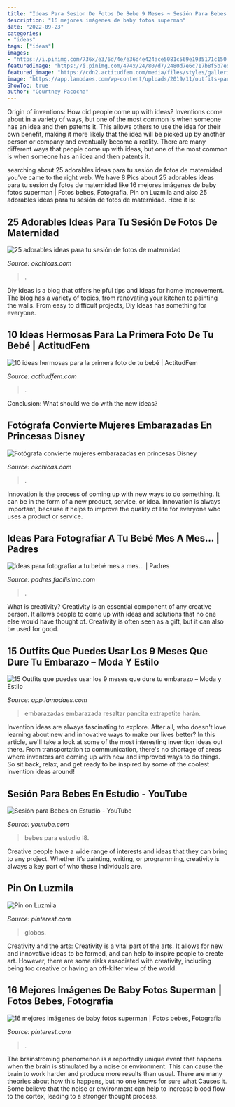 ```yaml
---
title: "Ideas Para Sesion De Fotos De Bebe 9 Meses ~ Sesión Para Bebes En Estudio"
description: "16 mejores imágenes de baby fotos superman"
date: "2022-09-23"
categories:
- "ideas"
tags: ["ideas"]
images:
- "https://i.pinimg.com/736x/e3/6d/4e/e36d4e424ace5081c569e1935171c150.jpg"
featuredImage: "https://i.pinimg.com/474x/24/80/d7/2480d7e6c717b8f5b7edb3b4ed4ecd28.jpg"
featured_image: "https://cdn2.actitudfem.com/media/files/styles/gallerie_carousel/public/images/2016/08/bebe003.jpg"
image: "https://app.lamodaes.com/wp-content/uploads/2019/11/outfits-para-embarazadas-5-485x700.jpg"
ShowToc: true
author: "Courtney Pacocha"
---
```



Origin of inventions: How did people come up with ideas?
Inventions come about in a variety of ways, but one of the most common is when someone has an idea and then patents it. This allows others to use the idea for their own benefit, making it more likely that the idea will be picked up by another person or company and eventually become a reality. There are many different ways that people come up with ideas, but one of the most common is when someone has an idea and then patents it.

	

		
searching about 25 adorables ideas para tu sesión de fotos de maternidad you've came to the right web. We have 8 Pics about 25 adorables ideas para tu sesión de fotos de maternidad like 16 mejores imágenes de baby fotos superman | Fotos bebes, Fotografia, Pin on Luzmila and also 25 adorables ideas para tu sesión de fotos de maternidad. Here it is:
		
    
## 25 Adorables Ideas Para Tu Sesión De Fotos De Maternidad

<img loading=lazy src="http://www.okchicas.com/wp-content/uploads/2015/11/fotografías-de-embarazadas-6.jpg" onerror="this.onerror=null;this.src='https://tse1.mm.bing.net/th?id=OIP.TzDqLng6ZiCUCQW4OFxnpwHaLF&amp;pid=15.1';" alt="25 adorables ideas para tu sesión de fotos de maternidad">

_Source: okchicas.com_

>. 

	

Diy Ideas is a blog that offers helpful tips and ideas for home improvement. The blog has a variety of topics, from renovating your kitchen to painting the walls. From easy to difficult projects, Diy Ideas has something for everyone.

    
## 10 Ideas Hermosas Para La Primera Foto De Tu Bebé | ActitudFem

<img loading=lazy src="https://cdn2.actitudfem.com/media/files/styles/gallerie_carousel/public/images/2016/08/bebe003.jpg" onerror="this.onerror=null;this.src='https://tse2.mm.bing.net/th?id=OIP.zNucUIgcMXN28SEMsd8x_QAAAA&amp;pid=15.1';" alt="10 ideas hermosas para la primera foto de tu bebé | ActitudFem">

_Source: actitudfem.com_

>. 

	

Conclusion: What should we do with the new ideas?
 

    
## Fotógrafa Convierte Mujeres Embarazadas En Princesas Disney

<img loading=lazy src="https://www.okchicas.com/wp-content/uploads/2019/11/Embarazadas-disfrazadas-de-princesa-7-620x700.jpg" onerror="this.onerror=null;this.src='https://tse2.mm.bing.net/th?id=OIP.EAUCt9GRuGbG5tZZD8gOKwHaIX&amp;pid=15.1';" alt="Fotógrafa convierte mujeres embarazadas en princesas Disney">

_Source: okchicas.com_

>. 

	

Innovation is the process of coming up with new ways to do something. It can be in the form of a new product, service, or idea. Innovation is always important, because it helps to improve the quality of life for everyone who uses a product or service.

    
## Ideas Para Fotografiar A Tu Bebé Mes A Mes... | Padres

<img loading=lazy src="http://4.bp.blogspot.com/-z6fLOg2E22s/VMFrpUbxRhI/AAAAAAAAA6A/JHl1-l7zIhc/s1600/5mimitos_fotos-para-recordar-evolucion-bebes-510x1024.jpg" onerror="this.onerror=null;this.src='https://tse2.mm.bing.net/th?id=OIP.p-981IYnRMgC6uvjGdJrwAHaO3&amp;pid=15.1';" alt="Ideas para fotografiar a tu bebé mes a mes... | Padres">

_Source: padres.facilisimo.com_

>. 

	

What is creativity?
Creativity is an essential component of any creative person. It allows people to come up with ideas and solutions that no one else would have thought of. Creativity is often seen as a gift, but it can also be used for good.

    
## 15 Outfits Que Puedes Usar Los 9 Meses Que Dure Tu Embarazo – Moda Y Estilo

<img loading=lazy src="https://app.lamodaes.com/wp-content/uploads/2019/11/outfits-para-embarazadas-5-485x700.jpg" onerror="this.onerror=null;this.src='https://tse1.mm.bing.net/th?id=OIP.qjvpqvuBOhRpjcsmlYgkqQHaKs&amp;pid=15.1';" alt="15 Outfits que puedes usar los 9 meses que dure tu embarazo – Moda y Estilo">

_Source: app.lamodaes.com_

>embarazadas embarazada resaltar pancita extrapetite harán. 

	

Invention ideas are always fascinating to explore. After all, who doesn't love learning about new and innovative ways to make our lives better? In this article, we'll take a look at some of the most interesting invention ideas out there. From transportation to communication, there's no shortage of areas where inventors are coming up with new and improved ways to do things. So sit back, relax, and get ready to be inspired by some of the coolest invention ideas around!

    
## Sesión Para Bebes En Estudio - YouTube

<img loading=lazy src="http://i.ytimg.com/vi/L5EWrbjG_l8/maxresdefault.jpg" onerror="this.onerror=null;this.src='https://tse4.mm.bing.net/th?id=OIP.qj7KY4ACSCRUDg9z5w2DpwHaEK&amp;pid=15.1';" alt="Sesión para Bebes en Estudio - YouTube">

_Source: youtube.com_

>bebes para estudio l8. 

	

Creative people have a wide range of interests and ideas that they can bring to any project. Whether it’s painting, writing, or programming, creativity is always a key part of who these individuals are.

    
## Pin On Luzmila

<img loading=lazy src="https://i.pinimg.com/736x/e3/6d/4e/e36d4e424ace5081c569e1935171c150.jpg" onerror="this.onerror=null;this.src='https://tse4.mm.bing.net/th?id=OIP.uXVjPtf3g6eCULhqUfEmQwHaKt&amp;pid=15.1';" alt="Pin on Luzmila">

_Source: pinterest.com_

>globos. 

	

Creativity and the arts:
Creativity is a vital part of the arts. It allows for new and innovative ideas to be formed, and can help to inspire people to create art. However, there are some risks associated with creativity, including being too creative or having an off-kilter view of the world.

    
## 16 Mejores Imágenes De Baby Fotos Superman | Fotos Bebes, Fotografia

<img loading=lazy src="https://i.pinimg.com/474x/24/80/d7/2480d7e6c717b8f5b7edb3b4ed4ecd28.jpg" onerror="this.onerror=null;this.src='https://tse1.mm.bing.net/th?id=OIP.G7Bj1j2j3Xdvkj78MoSfPwAAAA&amp;pid=15.1';" alt="16 mejores imágenes de baby fotos superman | Fotos bebes, Fotografia">

_Source: pinterest.com_

>. 

	

The brainstroming phenomenon is a reportedly unique event that happens when the brain is stimulated by a noise or environment. This can cause the brain to work harder and produce more results than usual. There are many theories about how this happens, but no one knows for sure what Causes it. Some believe that the noise or environment can help to increase blood flow to the cortex, leading to a stronger thought process.

